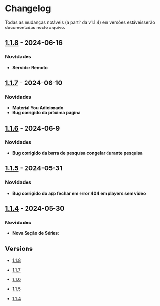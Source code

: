 # Changelog

Todas as mudanças notáveis ​​(a partir da v1.1.4) em versões estáveis ​​serão documentadas neste arquivo.

## [1.1.8](https://github.com/LucasLixo/TV-Hub/releases/tag/1.1.8) - 2024-06-16

### Novidades

- **Servidor Remoto**

## [1.1.7](https://github.com/LucasLixo/TV-Hub/releases/tag/1.1.7) - 2024-06-10

### Novidades

- **Material You Adicionado**
- **Bug corrigido da próxima página**

## [1.1.6](https://github.com/LucasLixo/TV-Hub/releases/tag/1.1.6) - 2024-06-9

### Novidades

- **Bug corrigido da barra de pesquisa congelar durante pesquisa**

## [1.1.5](https://github.com/LucasLixo/TV-Hub/releases/tag/1.1.5) - 2024-05-31

### Novidades

- **Bug corrigido do app fechar em error 404 em players sem video**

## [1.1.4](https://github.com/LucasLixo/TV-Hub/releases/tag/1.1.4) - 2024-05-30

### Novidades

- **Nova Seção de Séries**: 

## Versions

- [1.1.8](https://github.com/LucasLixo/TV-Hub/releases/tag/1.1.8)

- [1.1.7](https://github.com/LucasLixo/TV-Hub/releases/tag/1.1.7)

- [1.1.6](https://github.com/LucasLixo/TV-Hub/releases/tag/1.1.6)

- [1.1.5](https://github.com/LucasLixo/TV-Hub/releases/tag/1.1.5)

- [1.1.4](https://github.com/LucasLixo/TV-Hub/releases/tag/1.1.4)